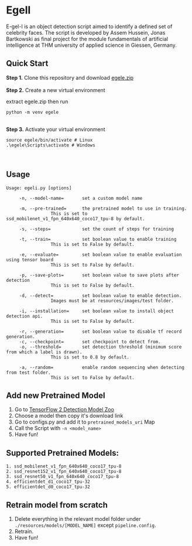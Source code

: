 # EgelI

E-gel-I is an object detection script aimed to identify a defined set of celebrity faces.
The script is developed by Assem Hussein, Jonas Bartkowski as final project for the
module fundamentals of artificial intelligence at THM university of applied science in Giessen, Germany.



## Quick Start

<b>Step 1.</b> Clone this repository and download [egele.zip](https://drive.google.com/file/d/1HB3BQ8FX2TaK-sE6V8RShdniWzM1_OCG/view?usp=sharing)
<br/><br/>
<b>Step 2.</b> Create a new virtual environment

extract egele.zip then run
```shell
python -m venv egele
```

<br/>
<b>Step 3.</b> Activate your virtual environment

```shell
source egele/bin/activate # Linux
.\egele\Scripts\activate # Windows 
```

<br/>

## Usage

```
Usage: egeli.py [options]

	 -n, --model-name=   	 set a custom model name

	 -m, --pre-trained=  	 the pretrained model to use in training.
				 This is set to ssd_mobilenet_v1_fpn_640x640_coco17_tpu-8 by default.

	 -s, --steps=        	 set the count of steps for training

	 -t, --train=        	 set boolean value to enable training
				 This is set to False by default.

	 -e, --evaluate=     	 set boolean value to enable evaluation using tensor board
				 This is set to False by default.

	 -p, --save-plots=   	 set boolean value to save plots after detection
				 This is set to False by default.

	 -d, --detect=       	 set boolean value to enable detection.
				 Images must be at resources/images/test folder.

	 -i, --installation= 	 set boolean value to install object detection api.
				 This is set to False by default.

	 -r, --generation=   	 set boolean value to disable tf record generation. 
	 -c, --checkpoint=   	 set checkpoint to detect from. 
	 -o, --threshold=    	 set detection threshold (minimum score from which a label is drawn).
				 This is set to 0.8 by default.

	 -a, --random=       	 enable random sequencing when detecting from test folder.
				 This is set to False by default.
```

## Add new Pretrained Model

1. Go to [TensorFlow 2 Detection Model Zoo](https://github.com/tensorflow/models/blob/master/research/object_detection/g3doc/tf2_detection_zoo.md)
2. Choose a model then copy it's download link
3. Go to configs.py and add it to `pretrained_models_uri` Map
4. Call the Script with `-n <model_name>`
5. Have fun!

## Supported Pretrained Models:

	1. ssd_mobilenet_v1_fpn_640x640_coco17_tpu-8
	2. ssd_resnet152_v1_fpn_640x640_coco17_tpu-8
	3. ssd_resnet50_v1_fpn_640x640_coco17_tpu-8
	4. efficientdet_d1_coco17_tpu-32
	5. efficientdet_d0_coco17_tpu-32

## Retrain model from scratch

1. Delete everything in the relevant model folder under `./resources/models/[MODEL_NAME]` except `pipeline.config`.
2. Retrain.
3. Have fun!
